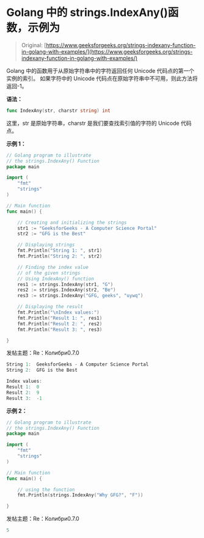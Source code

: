 # Golang 中的 strings.IndexAny()函数，示例为

> Original: [https://www.geeksforgeeks.org/strings-indexany-function-in-golang-with-examples/](https://www.geeksforgeeks.org/strings-indexany-function-in-golang-with-examples/)

Golang 中的函数用于从原始字符串中的字符返回任何 Unicode 代码点的第一个实例的索引。 如果字符中的 Unicode 代码点在原始字符串中不可用，则此方法将返回-1。

**语法：**

```go
func IndexAny(str, charstr string) int
```

这里，str 是原始字符串，charstr 是我们要查找索引值的字符的 Unicode 代码点。

**示例 1：**

```go
// Golang program to illustrate
// the strings.IndexAny() Function
package main 

import ( 
    "fmt"
    "strings"
) 

// Main function 
func main() { 

    // Creating and initializing the strings 
    str1 := "GeeksforGeeks - A Computer Science Portal"
    str2 := "GFG is the Best"

    // Displaying strings 
    fmt.Println("String 1: ", str1) 
    fmt.Println("String 2: ", str2) 

    // Finding the index value 
    // of the given strings 
    // Using IndexAny() function 
    res1 := strings.IndexAny(str1, "G") 
    res2 := strings.IndexAny(str2, "Be") 
    res3 := strings.IndexAny("GFG, geeks", "uywq") 

    // Displaying the result 
    fmt.Println("\nIndex values:") 
    fmt.Println("Result 1: ", res1) 
    fmt.Println("Result 2: ", res2) 
    fmt.Println("Result 3: ", res3) 

} 
```

发帖主题：Re：Колибри0.7.0

```go
String 1:  GeeksforGeeks - A Computer Science Portal
String 2:  GFG is the Best

Index values:
Result 1:  0
Result 2:  9
Result 3:  -1

```

**示例 2：**

```go
// Golang program to illustrate
// the strings.IndexAny() Function
package main 

import ( 
    "fmt"
    "strings"
) 

// Main function 
func main() { 

    // using the function
    fmt.Println(strings.IndexAny("Why GFG?", "F")) 

} 
```

发帖主题：Re：Колибри0.7.0

```go
5

```
